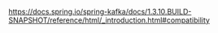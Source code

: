 https://docs.spring.io/spring-kafka/docs/1.3.10.BUILD-SNAPSHOT/reference/html/_introduction.html#compatibility